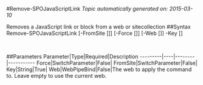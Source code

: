 #Remove-SPOJavaScriptLink
*Topic automatically generated on: 2015-03-10*

Removes a JavaScript link or block from a web or sitecollection
##Syntax
    Remove-SPOJavaScriptLink [-FromSite [<SwitchParameter>]] [-Force [<SwitchParameter>]] [-Web [<WebPipeBind>]] -Key [<String>]

&nbsp;

##Parameters
Parameter|Type|Required|Description
---------|----|--------|-----------
Force|SwitchParameter|False|
FromSite|SwitchParameter|False|
Key|String|True|
Web|WebPipeBind|False|The web to apply the command to. Leave empty to use the current web.
